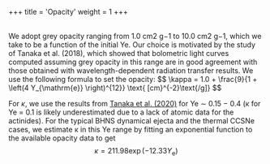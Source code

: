 +++
title = 'Opacity'
weight = 1
+++

<br>
We adopt grey opacity ranging from 1.0 cm2 g−1 to 10.0 cm2 g−1, which we take to be a function of the initial Ye. Our choice is motivated by the study of Tanaka et al. (2018), which showed that bolometric light curves computed assuming grey opacity in this range are in good agreement with those obtained with wavelength-dependent radiation transfer results. We use the following formula to set the opacity:
$$
\kappa = 1.0 + \frac{9}{1 + \left(4 Y_{\mathrm{e}} \right)^{12}} \text{  [cm}^{-2}\text{/g]}
$$

<br>


For $\kappa$, we use the results from [Tanaka et al. (2020)](/References/References/#Tanaka2020) for Ye ∼ 0.15 − 0.4 (κ for Ye = 0.1 is likely underestimated due to a lack of atomic data for the actinides). For the typical BHNS dynamical ejecta and the thermal CCSNe cases, we estimate κ in this Ye range by fitting an exponential function to the available opacity data to get
$$
\kappa = 211.98 \exp(-12.33Y_{\mathrm{e}})
$$

